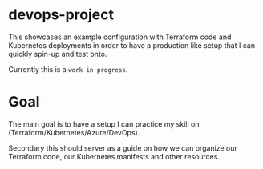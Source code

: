 # devops-project

This showcases an example configuration with Terraform code and Kubernetes deployments in order to have a production like setup that I can quickly spin-up and test onto.

Currently this is a `work in progress`.

# Goal

The main goal is to have a setup I can practice my skill on (Terraform/Kubernetes/Azure/DevOps).

Secondary this should server as a guide on how we can organize our Terraform code, our Kubernetes manifests and other resources.
